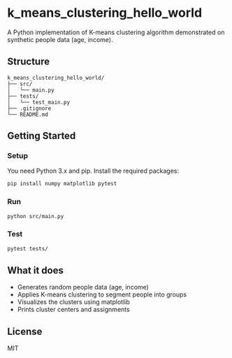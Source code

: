 # k_means_clustering_hello_world

A Python implementation of K-means clustering algorithm demonstrated on synthetic people data (age, income).

## Structure

```
k_means_clustering_hello_world/
├── src/
│   └── main.py
├── tests/
│   └── test_main.py
├── .gitignore
└── README.md
```

## Getting Started

### Setup

You need Python 3.x and pip. Install the required packages:

```sh
pip install numpy matplotlib pytest
```

### Run

```sh
python src/main.py
```

### Test

```sh
pytest tests/
```

## What it does

- Generates random people data (age, income)
- Applies K-means clustering to segment people into groups
- Visualizes the clusters using matplotlib
- Prints cluster centers and assignments

## License

MIT